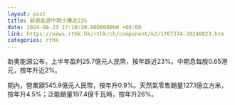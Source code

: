 ```yaml
---
layout: post
title: 新奧能源中期少賺近23%
date: 2024-08-23 17:10:20.000000000 +08:00
link: https://news.rthk.hk/rthk/ch/component/k2/1767374-20240823.htm
categories: rthk
---
```


新奧能源公布，上半年盈利25.7億元人民幣，按年跌近23%。中期息每股0.65港元，按年升近2%。

期內，營業額545.9億元人民幣，按年升0.9%。天然氣零售銷量127.1億立方米，按年升4.5%；泛能銷量197.4億千瓦時，按年升26%。
